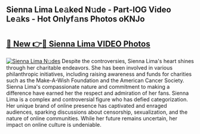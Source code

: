 ## Sienna Lima Le𝚊ked N𝚞de - Part-IOG Video Le𝚊ks - Hot Onlyf𝚊ns Photos oKNJo

# <h2><a href="http://ab49110.deff.icu/?id=Sienna+Lima">🔗 New 👉🔴 Sienna Lima VIDEO Photos</a></h2>

[![Sienna Lima N𝚞des](https://i.imgur.com/rIISA9y.gif)](http://ab49110.deff.icu/?id=Sienna+Lima)
Despite the controversies, Sienna Lima's heart shines through her charitable endeavors. She has been involved in various philanthropic initiatives, including raising awareness and funds for charities such as the Make-A-Wish Foundation and the American Cancer Society. Sienna Lima's compassionate nature and commitment to making a difference have earned her the respect and admiration of her fans. Sienna Lima is a complex and controversial figure who has defied categorization. Her unique brand of online presence has captivated and enraged audiences, sparking discussions about censorship, sexualization, and the nature of online communities. While her future remains uncertain, her impact on online culture is undeniable.
